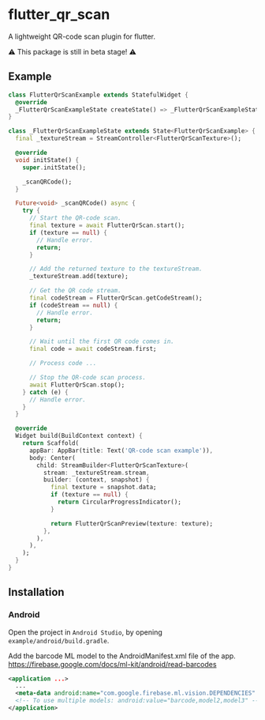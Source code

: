 # flutter_qr_scan

A lightweight QR-code scan plugin for flutter.

⚠️ This package is still in beta stage! ⚠️

## Example

```dart
class FlutterQrScanExample extends StatefulWidget {
  @override
  _FlutterQrScanExampleState createState() => _FlutterQrScanExampleState();
}

class _FlutterQrScanExampleState extends State<FlutterQrScanExample> {
  final _textureStream = StreamController<FlutterQrScanTexture>();

  @override
  void initState() {
    super.initState();

    _scanQRCode();
  }

  Future<void> _scanQRCode() async {
    try {
      // Start the QR-code scan.
      final texture = await FlutterQrScan.start();
      if (texture == null) {
        // Handle error.
        return;
      }

      // Add the returned texture to the textureStream.
      _textureStream.add(texture);

      // Get the QR code stream.
      final codeStream = FlutterQrScan.getCodeStream();
      if (codeStream == null) {
        // Handle error.
        return;
      }

      // Wait until the first QR code comes in.
      final code = await codeStream.first;

      // Process code ...

      // Stop the QR-code scan process.
      await FlutterQrScan.stop();
    } catch (e) {
      // Handle error.
    }
  }

  @override
  Widget build(BuildContext context) {
    return Scaffold(
      appBar: AppBar(title: Text('QR-code scan example')),
      body: Center(
        child: StreamBuilder<FlutterQrScanTexture>(
          stream: _textureStream.stream,
          builder: (context, snapshot) {
            final texture = snapshot.data;
            if (texture == null) {
              return CircularProgressIndicator();
            }

            return FlutterQrScanPreview(texture: texture);
          },
        ),
      ),
    );
  }
}
```

## Installation

### Android

Open the project in `Android Studio`, by opening `example/android/build.gradle`.

Add the barcode ML model to the AndroidManifest.xml file of the app.
https://firebase.google.com/docs/ml-kit/android/read-barcodes

```xml
<application ...>
  ...
  <meta-data android:name="com.google.firebase.ml.vision.DEPENDENCIES" android:value="barcode" />
  <!-- To use multiple models: android:value="barcode,model2,model3" -->
</application>
```
